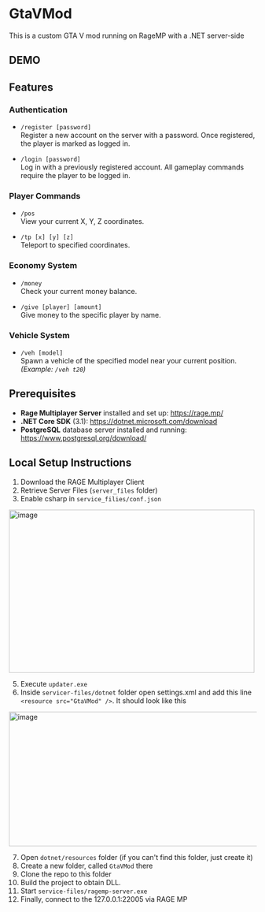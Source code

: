 # GtaVMod

This is a custom GTA V mod running on RageMP with a .NET server-side

## DEMO

## Features
### Authentication

- `/register [password]`  
  Register a new account on the server with a password. Once registered, the player is marked as logged in.

- `/login [password]`  
  Log in with a previously registered account. All gameplay commands require the player to be logged in.


### Player Commands

- `/pos`  
  View your current X, Y, Z coordinates.

- `/tp [x] [y] [z]`  
  Teleport to specified coordinates.

### Economy System

- `/money`  
  Check your current money balance.

- `/give [player] [amount]`  
  Give money to the specific player by name.

### Vehicle System

- `/veh [model]`  
  Spawn a vehicle of the specified model near your current position.  
  *(Example: `/veh t20`)*
## Prerequisites

- **Rage Multiplayer Server** installed and set up: https://rage.mp/
- **.NET Core SDK** (3.1): https://dotnet.microsoft.com/download
- **PostgreSQL** database server installed and running: https://www.postgresql.org/download/

## Local Setup Instructions

1. Download the RAGE Multiplayer Client
2. Retrieve Server Files (`server_files` folder)
3. Enable csharp in `service_filies/conf.json`
<img width="499" height="331" alt="image" src="https://github.com/user-attachments/assets/1bedfbb2-ab07-4974-af23-0558e1e943ea" />

5. Execute `updater.exe`
6. Inside `servicer-files/dotnet` folder open settings.xml and add this line `<resource src="GtaVMod" />`. It should look like this
<img width="1142" height="273" alt="image" src="https://github.com/user-attachments/assets/6930095e-c4c4-4093-91f3-ad0d9e382119" />

7. Open `dotnet/resources` folder (if you can't find this folder, just create it)
8. Create a new folder, called `GtaVMod` there
9. Clone the repo to this folder
10. Build the project to obtain DLL.
11. Start `service-files/ragemp-server.exe`
12. Finally, connect to the 127.0.0.1:22005 via RAGE MP
